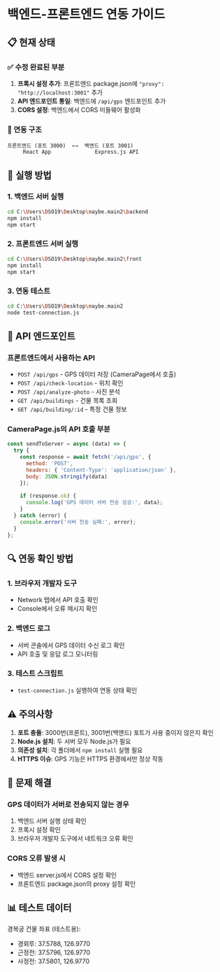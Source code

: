 # 백엔드-프론트엔드 연동 가이드

## 📋 현재 상태

### ✅ 수정 완료된 부분
1. **프록시 설정 추가**: 프론트엔드 package.json에 `"proxy": "http://localhost:3001"` 추가
2. **API 엔드포인트 통일**: 백엔드에 `/api/gps` 엔드포인트 추가
3. **CORS 설정**: 백엔드에서 CORS 미들웨어 활성화

### 🔧 연동 구조
```
프론트엔드 (포트 3000)  ←→  백엔드 (포트 3001)
     React App              Express.js API
```

## 🚀 실행 방법

### 1. 백엔드 서버 실행
```bash
cd C:\Users\DSO19\Desktop\maybe.main2\backend
npm install
npm start
```

### 2. 프론트엔드 서버 실행
```bash
cd C:\Users\DSO19\Desktop\maybe.main2\front
npm install
npm start
```

### 3. 연동 테스트
```bash
cd C:\Users\DSO19\Desktop\maybe.main2
node test-connection.js
```

## 📡 API 엔드포인트

### 프론트엔드에서 사용하는 API
- `POST /api/gps` - GPS 데이터 저장 (CameraPage에서 호출)
- `POST /api/check-location` - 위치 확인
- `POST /api/analyze-photo` - 사진 분석
- `GET /api/buildings` - 건물 목록 조회
- `GET /api/building/:id` - 특정 건물 정보

### CameraPage.js의 API 호출 부분
```javascript
const sendToServer = async (data) => {
  try {
    const response = await fetch('/api/gps', {
      method: 'POST',
      headers: { 'Content-Type': 'application/json' },
      body: JSON.stringify(data)
    });
    
    if (response.ok) {
      console.log('GPS 데이터 서버 전송 성공:', data);
    }
  } catch (error) {
    console.error('서버 전송 실패:', error);
  }
};
```

## 🔍 연동 확인 방법

### 1. 브라우저 개발자 도구
- Network 탭에서 API 호출 확인
- Console에서 오류 메시지 확인

### 2. 백엔드 로그
- 서버 콘솔에서 GPS 데이터 수신 로그 확인
- API 호출 및 응답 로그 모니터링

### 3. 테스트 스크립트
- `test-connection.js` 실행하여 연동 상태 확인

## ⚠️ 주의사항

1. **포트 충돌**: 3000번(프론트), 3001번(백엔드) 포트가 사용 중이지 않은지 확인
2. **Node.js 설치**: 두 서버 모두 Node.js가 필요
3. **의존성 설치**: 각 폴더에서 `npm install` 실행 필요
4. **HTTPS 이슈**: GPS 기능은 HTTPS 환경에서만 정상 작동

## 🐛 문제 해결

### GPS 데이터가 서버로 전송되지 않는 경우
1. 백엔드 서버 실행 상태 확인
2. 프록시 설정 확인
3. 브라우저 개발자 도구에서 네트워크 오류 확인

### CORS 오류 발생 시
- 백엔드 server.js에서 CORS 설정 확인
- 프론트엔드 package.json의 proxy 설정 확인

## 📊 테스트 데이터

경복궁 건물 좌표 (테스트용):
- 경회루: 37.5788, 126.9770
- 근정전: 37.5796, 126.9770
- 사정전: 37.5801, 126.9770